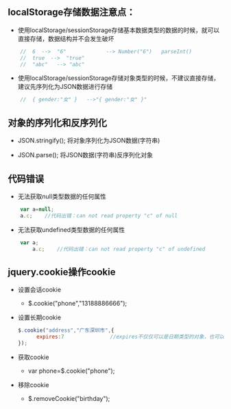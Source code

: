 ## localStorage存储数据注意点：
+ 使用localStorage/sessionStorage存储基本数据类型的数据的时候，就可以直接存储，数据结构并不会发生破坏
```js
    //  6  -->  "6"             --> Number("6")   parseInt()
    //  true  -->  "true"
    //  "abc"   --> "abc"
```

+ 使用localStorage/sessionStorage存储对象类型的时候，不建议直接存储，建议先序列化为JSON数据进行存储
```js
    //  { gender:"女" }   -->"{ gender:"女" }"
```

## 对象的序列化和反序列化
+ JSON.stringify(); 将对象序列化为JSON数据(字符串)

+ JSON.parse();     将JSON数据(字符串)反序列化对象

## 代码错误
+ 无法获取null类型数据的任何属性
```js
    var a=null;
    a.c;    //代码出错：can not read property "c" of null
```

+ 无法获取undefined类型数据的任何属性
```js
    var a;
        a.c;    //代码出错：can not read property "c" of undefined
```

## jquery.cookie操作cookie
+ 设置会话cookie
    - $.cookie("phone","13188886666");
+ 设置长期cookie
   ```js
   $.cookie("address","广东深圳市",{
         expires:7               //expires不仅仅可以是日期类型的对象，也可以是以天为单位的数字
   });
   ```

+ 获取cookie
    + var phone=$.cookie("phone");

+ 移除cookie
    - $.removeCookie("birthday");